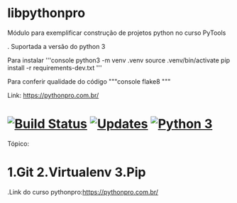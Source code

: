 # libpythonpro
Módulo para exemplificar construção de projetos python no curso PyTools

.
Suportada a versão do python 3


Para instalar 
'''console
python3 -m venv .venv
source .venv/bin/activate
pip install -r requirements-dev.txt
'''

Para conferir qualidade do código
"""console
flake8
"""

Link: https://pythonpro.com.br/

[![Build Status](https://app.travis-ci.com/Heber3000/libpythonpro.svg?branch=master)](https://app.travis-ci.com/Heber3000/libpythonpro)
[![Updates](https://pyup.io/repos/github/Heber3000/libpythonpro/shield.svg)](https://pyup.io/repos/github/Heber3000/libpythonpro/)
[![Python 3](https://pyup.io/repos/github/Heber3000/libpythonpro/python-3-shield.svg)](https://pyup.io/repos/github/Heber3000/libpythonpro/)
=========
Tópico:

1.Git
2.Virtualenv
3.Pip
=======

.Link do curso pythonpro:https://pythonpro.com.br/










